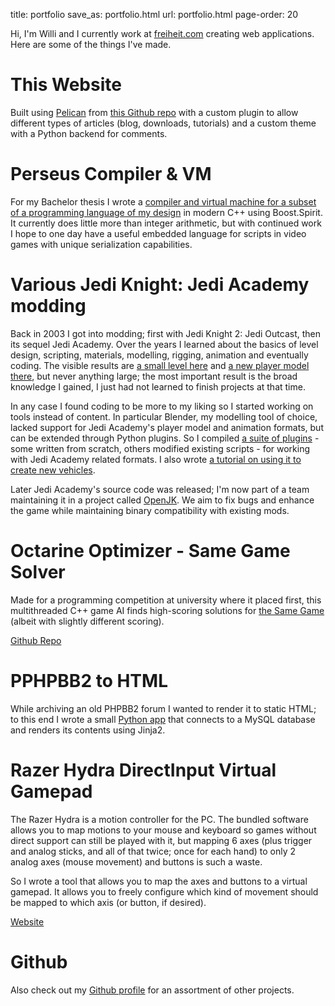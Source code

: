 title: portfolio
save_as: portfolio.html
url: portfolio.html
page-order: 20

Hi, I'm Willi and I currently work at [freiheit.com](https://freiheit.com) creating web applications. Here are some of the things I've made.

# This Website

Built using [Pelican](http://blog.getpelican.com/) from [this Github repo](https://github.com/mrwonko/homepage/) with a custom plugin to allow different types of articles (blog, downloads, tutorials) and a custom theme with a Python backend for comments.

# Perseus Compiler & VM

For my Bachelor thesis I wrote a [compiler and virtual machine for a subset of a programming language of my design](https://github.com/mrwonko/perseus) in modern C++ using Boost.Spirit. It currently does little more than integer arithmetic, but with continued work I hope to one day have a useful embedded language for scripts in video games with unique serialization capabilities.

# Various Jedi Knight: Jedi Academy modding

Back in 2003 I got into modding; first with Jedi Knight 2: Jedi Outcast, then its sequel Jedi Academy. Over the years I learned about the basics of level design, scripting, materials, modelling, rigging, animation and eventually coding. The visible results are [a small level here](http://mrwonko.de/jk3files/Jedi%20Academy/Maps/Multiple%20Gamemodes/64416/) and [a new player model there](http://jkhub.org/files/file/5-fluttershy/), but never anything large; the most important result is the broad knowledge I gained, I just had not learned to finish projects at that time.

In any case I found coding to be more to my liking so I started working on tools instead of content. In particular Blender, my modelling tool of choice, lacked support for Jedi Academy's player model and animation formats, but can be extended through Python plugins. So I compiled [a suite of plugins](http://jkhub.org/files/file/1413-blender-264-jedi-academy-plugin-suite/) - some written from scratch, others modified existing scripts - for working with Jedi Academy related formats. I also wrote [a tutorial on using it to create new vehicles](http://jkhub.org/tutorials/article/127-creating-new-vehicles-with-blender/).

Later Jedi Academy's source code was released; I'm now part of a team maintaining it in a project called [OpenJK](https://github.com/JACoders/OpenJK). We aim to fix bugs and enhance the game while maintaining binary compatibility with existing mods.

# Octarine Optimizer - Same Game Solver

Made for a programming competition at university where it placed first, this multithreaded C++ game AI finds high-scoring solutions for [the Same Game](http://www.factmonster.com/games/samegame.html) (albeit with slightly different scoring).

[Github Repo](https://github.com/mrwonko/pwb2015/)

# PPHPBB2 to HTML

While archiving an old PHPBB2 forum I wanted to render it to static HTML; to this end I wrote a small [Python app](https://github.com/mrwonko/phpbb2_to_html) that connects to a MySQL database and renders its contents using Jinja2.

# Razer Hydra DirectInput Virtual Gamepad

The Razer Hydra is a motion controller for the PC. The bundled software allows you to map motions to your mouse and keyboard so games without direct support can still be played with it, but mapping 6 axes (plus trigger and analog sticks, and all of that twice; once for each hand) to only 2 analog axes (mouse movement) and buttons is such a waste.

So I wrote a tool that allows you to map the axes and buttons to a virtual gamepad. It allows you to freely configure which kind of movement should be mapped to which axis (or button, if desired).

[Website](http://sixense.com/forum/vbulletin/showthread.php?3203-DirectInput-virtual-gamepad-%28version-0-4f%29)

# Github

Also check out my [Github profile](https://github.com/mrwonko) for an assortment of other projects.
